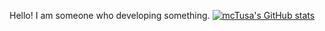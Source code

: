 Hello! I am someone who developing something.
[![mcTusa's GitHub stats](https://github-readme-stats.vercel.app/api?username=mcTusa)](https://github.com/anuraghazra/github-readme-stats)
